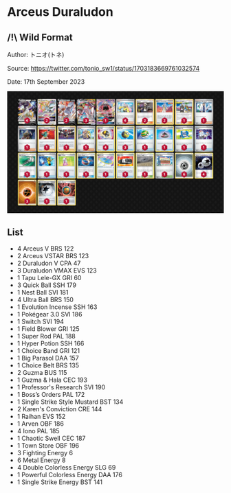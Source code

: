 # Arceus Duraludon

## /!\ Wild Format

Author: トニオ(トネ)

Source: <https://twitter.com/tonio_sw1/status/1703183669761032574>

Date: 17th September 2023

![decklist](../../images/OBF/Arceus%20Duraludon/1-%20Arceus%20Duraludon.png)

## List

* 4 Arceus V BRS 122
* 2 Arceus VSTAR BRS 123
* 2 Duraludon V CPA 47
* 3 Duraludon VMAX EVS 123
* 1 Tapu Lele-GX GRI 60
* 3 Quick Ball SSH 179
* 1 Nest Ball SVI 181
* 4 Ultra Ball BRS 150
* 1 Evolution Incense SSH 163
* 1 Pokégear 3.0 SVI 186
* 1 Switch SVI 194
* 1 Field Blower GRI 125
* 1 Super Rod PAL 188
* 1 Hyper Potion SSH 166
* 1 Choice Band GRI 121
* 1 Big Parasol DAA 157
* 1 Choice Belt BRS 135
* 2 Guzma BUS 115
* 1 Guzma & Hala CEC 193
* 1 Professor's Research SVI 190
* 1 Boss’s Orders PAL 172
* 1 Single Strike Style Mustard BST 134
* 2 Karen's Conviction CRE 144
* 1 Raihan EVS 152
* 1 Arven OBF 186
* 4 Iono PAL 185
* 1 Chaotic Swell CEC 187
* 1 Town Store OBF 196
* 3 Fighting Energy 6
* 6 Metal Energy 8
* 4 Double Colorless Energy SLG 69
* 1 Powerful Colorless Energy DAA 176
* 1 Single Strike Energy BST 141
